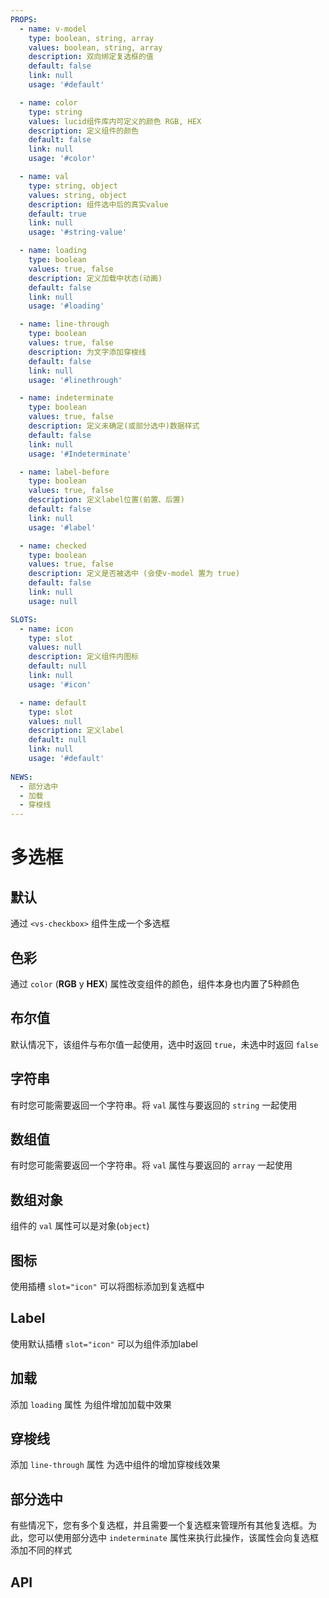 ```yaml
---
PROPS:
  - name: v-model
    type: boolean, string, array
    values: boolean, string, array
    description: 双向绑定复选框的值
    default: false
    link: null
    usage: '#default'

  - name: color
    type: string
    values: lucid组件库内可定义的颜色 RGB, HEX
    description: 定义组件的颜色
    default: false
    link: null
    usage: '#color'

  - name: val
    type: string, object
    values: string, object
    description: 组件选中后的真实value
    default: true
    link: null
    usage: '#string-value'

  - name: loading
    type: boolean
    values: true, false
    description: 定义加载中状态(动画)
    default: false
    link: null
    usage: '#loading'

  - name: line-through
    type: boolean
    values: true, false
    description: 为文字添加穿梭线
    default: false
    link: null
    usage: '#linethrough'

  - name: indeterminate
    type: boolean
    values: true, false
    description: 定义未确定(或部分选中)数据样式
    default: false
    link: null
    usage: '#Indeterminate'

  - name: label-before
    type: boolean
    values: true, false
    description: 定义label位置(前置、后置)
    default: false
    link: null
    usage: '#label'

  - name: checked
    type: boolean
    values: true, false
    description: 定义是否被选中 (会使v-model 置为 true)
    default: false
    link: null
    usage: null

SLOTS:
  - name: icon
    type: slot
    values: null
    description: 定义组件内图标
    default: null
    link: null
    usage: '#icon'

  - name: default
    type: slot
    values: null
    description: 定义label
    default: null
    link: null
    usage: '#default'
   
NEWS:
  - 部分选中
  - 加载
  - 穿梭线
---
```


# 多选框

<card>

## 默认

通过 `<vs-checkbox>` 组件生成一个多选框

<template v-slot:example>
  <checkbox-default />
</template>

<template v-slot:template>

  ```html{3,4,5}:no-line-numbers
    <template>
      <div class="center">
        <vs-checkbox v-model="option">
          选项
        </vs-checkbox>
      </div>
    </template>
  ```

</template>

<template v-slot:script>

  ```html{4}:no-line-numbers
    <script>
      export default {
        data:() => ({
          option: true,
        })
      }
    </script>
  ```

</template>

</card>

<card>

## 色彩

通过 `color` (**RGB** y **HEX**) 属性改变组件的颜色，组件本身也内置了5种颜色

<template v-slot:example>
  <checkbox-color />
</template>

<template v-slot:template>

  ```html:no-line-numbers
    <template>
      <div class="center">
        <vs-checkbox v-model="option1">
          Primary
        </vs-checkbox>
        <vs-checkbox success v-model="option2">
          Success
        </vs-checkbox>
        <vs-checkbox danger v-model="option3">
          Danger
        </vs-checkbox>
        <vs-checkbox warn v-model="option4">
          warning
        </vs-checkbox>
        <vs-checkbox dark v-model="option5">
          dark
        </vs-checkbox>
        <vs-checkbox color="#7d33ff" v-model="option6">
          HEX
        </vs-checkbox>
        <vs-checkbox color="rgb(59,222,200)" v-model="option7">
          RGB
        </vs-checkbox>
      </div>
    </template>
  ```

</template>

<template v-slot:script>

  ```html:no-line-numbers
    <script>
      export default {
        data:() => ({
          option1: true,
          option2: true,
          option3: true,
          option4: true,
          option5: true,
          option6: true,
          option7: true
        })
      }
    </script>
  ```

</template>

</card>

<card>

## 布尔值

默认情况下，该组件与布尔值一起使用，选中时返回 `true`，未选中时返回 `false`

<template v-slot:example>
  <checkbox-boolean />
</template>

<template v-slot:template>

  ```html:no-line-numbers
    <template>
      <div class="center">
        <vs-checkbox v-model="option1">
          {{ option1 }}
        </vs-checkbox>
        <vs-checkbox v-model="option2">
          {{ option2 }}
        </vs-checkbox>
      </div>
    </template>
  ```

</template>

<template v-slot:script>

  ```html:no-line-numbers
    <script>
      export default {
        data:() => ({
          option1: true,
          option2: false,
        })
      }
    </script>
  ```

</template>

</card>

<card>

## 字符串

有时您可能需要返回一个字符串。将 `val` 属性与要返回的 `string` 一起使用

<template v-slot:example>
  <checkbox-string />
</template>

<template v-slot:template>

  ```html{3}:no-line-numbers
    <template>
      <div class="center con-checkbox">
        <vs-checkbox val="自动" v-model="option">
          自动保存数据
        </vs-checkbox>

        <span class="data">
          {{ option ? option : 'null'}}
        </span>
      </div>
    </template>
  ```

</template>

<template v-slot:script>

  ```html:no-line-numbers
    <script>
      export default {
        data:() => ({
          option: null,
        })
      }
    </script>
  ```

</template>

</card>

<card>

## 数组值

有时您可能需要返回一个字符串。将 `val` 属性与要返回的 `array` 一起使用

<template v-slot:example>
  <checkbox-array />
</template>

<template v-slot:template>

  ```html:no-line-numbers
    <template>
      <div class="center con-checkbox">
        <vs-checkbox val="html" v-model="options">
          Html
        </vs-checkbox>
        <vs-checkbox val="css" v-model="options">
          Css
        </vs-checkbox>
        <vs-checkbox val="javascript" v-model="options">
          Javascript
        </vs-checkbox>
        <vs-checkbox val="vue" v-model="options">
          Vue
        </vs-checkbox>
        <vs-checkbox val="lucid" v-model="options">
          lucid
        </vs-checkbox>

        <span class="data">
          {{ options }}
        </span>
      </div>
    </template>
  ```

</template>

<template v-slot:script>

  ```html:no-line-numbers
    <script>
      export default {
        data:() => ({
          options: [
            'javascript',
            'vue'
          ],
        }),
      }
    </script>
  ```

</template>

</card>

<card>

## 数组对象

组件的 `val` 属性可以是对象(`object`)

<template v-slot:example>
  <checkbox-object />
</template>

<template v-slot:template>

  ```html:no-line-numbers
    <template>
      <div class="center con-checkbox">
        <vs-checkbox :val="{ github: 'https://github.com/webpack/webpack', name: 'Webpack' }" v-model="options">
          Webpack
        </vs-checkbox>
        <vs-checkbox :val="{ github: 'https://github.com/microsoft/TypeScript', name: 'Typescript' }" v-model="options">
          Typescript
        </vs-checkbox>
        <vs-checkbox :val="{ github: 'https://github.com/sass/sass', name: 'Sass' }" v-model="options">
          Sass
        </vs-checkbox>

        <pre class="data">
          <code>
      {{ options }}
          </code>
        </pre>
      </div>
    </template>
  ```

</template>

<template v-slot:script>

  ```html:no-line-numbers
    <script>
      export default {
        data:() => ({
          options: [
            {
              "github": "https://github.com/webpack/webpack",
              "name": "Webpack"
            }
          ],
        }),
      }
    </script>
  ```

</template>

</card>

<card>

## 图标

使用插槽 `slot="icon"` 可以将图标添加到复选框中

<utils-icon />

<template v-slot:example>
  <checkbox-icon />
</template>

<template v-slot:template>

  ```html:no-line-numbers
    <template>
      <div class="center">
        <vs-checkbox v-model="option1">
          <template #icon>
            <i class='bx bx-check' ></i>
          </template>
        </vs-checkbox>
        <vs-checkbox success v-model="option2">
          <template #icon>
            <i class='bx bx-check-double'></i>
          </template>
        </vs-checkbox>
        <vs-checkbox danger v-model="option3">
          <template #icon>
            <i class='bx bx-x'></i>
          </template>
        </vs-checkbox>
        <vs-checkbox warn v-model="option4">
          <template #icon>
            <i class='bx bxs-shield'></i>
          </template>
        </vs-checkbox>
        <vs-checkbox dark v-model="option5">
          <template #icon>
            <i class='bx bxs-heart' ></i>
          </template>
        </vs-checkbox>
        <vs-checkbox color="#7d33ff" v-model="option6">
          <template #icon>
            <i class='bx bx-brightness' ></i>
          </template>
        </vs-checkbox>
        <vs-checkbox color="rgb(59,222,200)" v-model="option7">
          <template #icon>
            <i class='bx bxs-paint' ></i>
          </template>
        </vs-checkbox>
      </div>
    </template>
  ```

</template>

<template v-slot:script>

  ```html:no-line-numbers
    <script>
      export default {
        data:() => ({
          option1: true,
          option2: true,
          option3: true,
          option4: true,
          option5: true,
          option6: true,
          option7: true
        })
      }
    </script>
  ```

</template>

</card>

<card>

## Label

使用默认插槽 `slot="icon"` 可以为组件添加label

<template v-slot:example>
  <checkbox-label />
</template>

<template v-slot:template>

  ```html:no-line-numbers
    <template>
      <div class="center con-checkbox">
        <vs-checkbox v-model="option">
          Label
        </vs-checkbox>
        <vs-checkbox label-before v-model="option2">
          Label 前置
        </vs-checkbox>
      </div>
    </template>
  ```

</template>

<template v-slot:script>

  ```html:no-line-numbers
    <script>
      export default {
        data:() => ({
          option: true,
          option2: true,
        })
      }
    </script>
  ```

</template>

</card>

<card>

## 加载 <Badge text="New"/>

添加 `loading` 属性 为组件增加加载中效果

<template v-slot:example>
  <checkbox-loading />
</template>

<template v-slot:template>

  ```html:no-line-numbers
    <template>
      <div class="center con-checkbox">
        <vs-checkbox loading v-model="option">
          加载中 选中
        </vs-checkbox>
        <vs-checkbox loading v-model="option2">
          加载中 未选中
        </vs-checkbox>
      </div>
    </template>
  ```

</template>

<template v-slot:script>

  ```html:no-line-numbers
    <script>
      export default {
        data:() => ({
          option: true,
          option2: false,
        })
      }
    </script>
  ```

</template>

</card>

<card>

## 穿梭线 <Badge text="New"/>

添加 `line-through` 属性 为选中组件的增加穿梭线效果

<template v-slot:example>
  <checkbox-linethrough />
</template>

<template v-slot:template>

  ```html:no-line-numbers
    <template>
      <div class="center">
        <vs-checkbox line-through v-model="option">
          选项
        </vs-checkbox>
      </div>
    </template>
  ```

</template>

<template v-slot:script>

  ```html:no-line-numbers
    <script>
      export default {
        data:() => ({
          option: true,
        })
      }
    </script>
  ```

</template>

</card>

<card>

## 部分选中 <Badge text="New"/>

有些情况下，您有多个复选框，并且需要一个复选框来管理所有其他复选框。为此，您可以使用部分选中 `indeterminate` 属性来执行此操作，该属性会向复选框添加不同的样式

<template v-slot:example>
  <checkbox-indeterminate />
</template>

<template v-slot:template>

  ```html:no-line-numbers
    <template>
      <div class="center">
        <vs-checkbox indeterminate v-model="option">
          选项
        </vs-checkbox>
      </div>
    </template>
  ```

</template>

<template v-slot:script>

  ```html:no-line-numbers
    <script>
      export default {
        data:() => ({
          option: true,
        })
      }
    </script>
  ```

</template>

</card>

<card>

## API

</card>
